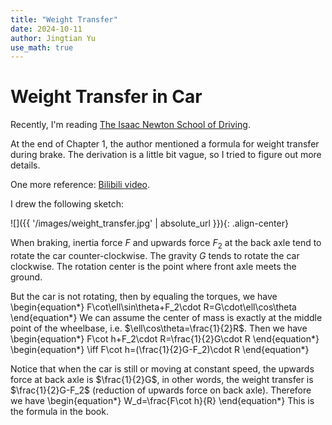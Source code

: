 ```yaml
---
title: "Weight Transfer"
date: 2024-10-11
author: Jingtian Yu
use_math: true
---
```


# Weight Transfer in Car

Recently, I'm reading [The Isaac Newton School of Driving](https://www.press.jhu.edu/books/title/2673/isaac-newton-school-driving).

At the end of Chapter 1, the author mentioned a formula for weight transfer during brake. The derivation is a little bit vague, so I tried to figure out more details.

One more reference: [Bilibili video](https://www.bilibili.com/video/BV1i3411J7K4/).

I drew the following sketch:

![]({{ '/images/weight_transfer.jpg' | absolute_url }}){: .align-center}

When braking, inertia force $F$ and upwards force $F_2$ at the back axle tend to rotate the car counter-clockwise. The gravity $G$ tends to rotate the car clockwise. The rotation center is the point where front axle meets the ground.

But the car is not rotating, then by equaling the torques, we have
\begin{equation\*}
   F\cot\ell\sin\theta+F_2\cdot R=G\cdot\ell\cos\theta
\end{equation\*}
We can assume the center of mass is exactly at the middle point of the wheelbase, i.e. $\ell\cos\theta=\frac{1}{2}R$. Then we have
\begin{equation\*}
   F\cot h+F_2\cdot R=\frac{1}{2}G\cdot R
\end{equation\*}
\begin{equation\*}
   \iff F\cot h=(\frac{1}{2}G-F_2)\cdot R
\end{equation\*}

Notice that when the car is still or moving at constant speed, the upwards force at back axle is $\frac{1}{2}G$, in other words, the weight transfer is $\frac{1}{2}G-F_2$ (reduction of upwards force on back axle). Therefore we have
\begin{equation\*}
   W_d=\frac{F\cot h}{R}
\end{equation\*}
This is the formula in the book.
